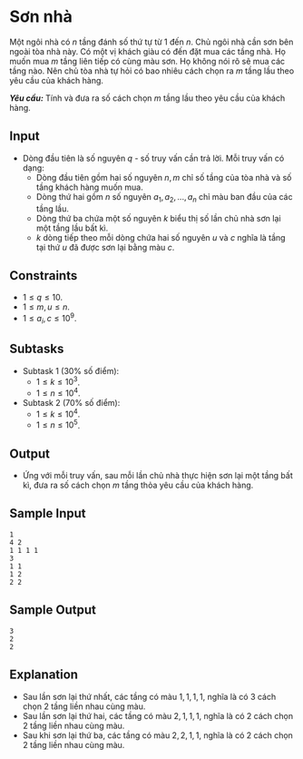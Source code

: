 # Sơn nhà

Một ngôi nhà có $n$ tầng đánh số thứ tự từ $1$ đến $n$. Chủ ngôi nhà cần sơn bên ngoài tòa nhà này. Có một vị khách giàu có đến đặt mua các tầng nhà. Họ muốn mua $m$ tầng liên tiếp có cùng màu sơn. Họ không nói rõ sẽ mua các tầng nào. Nên chủ tòa nhà tự hỏi có bao nhiêu cách chọn ra $m$ tầng lầu theo yêu cầu của khách hàng.

***Yêu cầu:*** Tính và đưa ra số cách chọn $m$ tầng lầu theo yêu cầu của khách hàng.

## Input

- Dòng đầu tiên là số nguyên $q$ - số truy vấn cần trả lời. Mỗi truy vấn có dạng:
    - Dòng đầu tiên gồm hai số nguyên $n, m$ chỉ số tầng của tòa nhà và số tầng khách hàng muốn mua.
    - Dòng thứ hai gồm $n$ số nguyên $a_1, a_2, ..., a_n$ chỉ màu ban đầu của các tầng lầu.
    - Dòng thứ ba chứa một số nguyên $k$ biểu thị số lần chủ nhà sơn lại một tầng lầu bất kì.
    - $k$ dòng tiếp theo mỗi dòng chứa hai số nguyên $u$ và $c$ nghĩa là tầng tại thứ $u$ đã được sơn lại bằng màu $c$.

## Constraints

- $1 \le q \le 10$.
- $1 \le m, u \le n$.
- $1 \le a_i, c \le 10^9$.

## Subtasks

- Subtask 1 ($30\%$ số điểm): 
    - $1 \le k \le 10^3$.
    - $1 \le n \le 10^4$.
- Subtask 2 ($70\%$ số điểm): 
    - $1 \le k \le 10^4$.
    - $1 \le n \le 10^5$.

## Output

- Ứng với mỗi truy vấn, sau mỗi lần chủ nhà thực hiện sơn lại một tầng bất kì, đưa ra số cách chọn $m$ tầng thỏa yêu cầu của khách hàng.

## Sample Input

```
1
4 2
1 1 1 1
3
1 1
1 2
2 2
```

## Sample Output

```
3
2
2
```

## Explanation

- Sau lần sơn lại thứ nhất, các tầng có màu $1, 1, 1, 1$, nghĩa là có $3$ cách chọn $2$ tầng liền nhau cùng màu.
- Sau lần sơn lại thứ hai, các tầng có màu $2, 1, 1, 1$, nghĩa là có $2$ cách chọn $2$ tầng liền nhau cùng màu.
- Sau khi sơn lại thứ ba, các tầng có màu $2, 2, 1, 1$, nghĩa là có $2$ cách chọn $2$ tầng liền nhau cùng màu.
